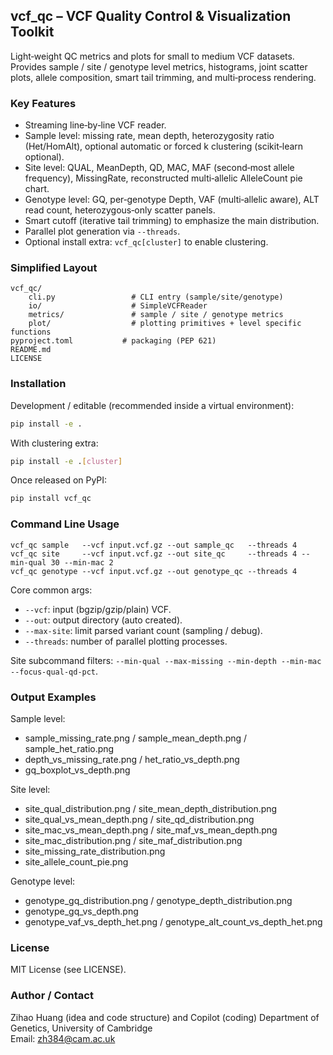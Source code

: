 ## vcf_qc – VCF Quality Control & Visualization Toolkit

Light‑weight QC metrics and plots for small to medium VCF datasets. Provides sample / site / genotype level metrics, histograms, joint scatter plots, allele composition, smart tail trimming, and multi‑process rendering.

### Key Features
* Streaming line‑by‑line VCF reader.
* Sample level: missing rate, mean depth, heterozygosity ratio (Het/HomAlt), optional automatic or forced k clustering (scikit‑learn optional).
* Site level: QUAL, MeanDepth, QD, MAC, MAF (second‑most allele frequency), MissingRate, reconstructed multi‑allelic AlleleCount pie chart.
* Genotype level: GQ, per‑genotype Depth, VAF (multi‑allelic aware), ALT read count, heterozygous‑only scatter panels.
* Smart cutoff (iterative tail trimming) to emphasize the main distribution.
* Parallel plot generation via `--threads`.
* Optional install extra: `vcf_qc[cluster]` to enable clustering.

### Simplified Layout
```
vcf_qc/
    cli.py                 # CLI entry (sample/site/genotype)
    io/                    # SimpleVCFReader
    metrics/               # sample / site / genotype metrics
    plot/                  # plotting primitives + level specific functions
pyproject.toml           # packaging (PEP 621)
README.md
LICENSE
```

### Installation
Development / editable (recommended inside a virtual environment):
```bash
pip install -e .
```
With clustering extra:
```bash
pip install -e .[cluster]
```

Once released on PyPI:
```bash
pip install vcf_qc
```

### Command Line Usage
```
vcf_qc sample   --vcf input.vcf.gz --out sample_qc   --threads 4
vcf_qc site     --vcf input.vcf.gz --out site_qc     --threads 4 --min-qual 30 --min-mac 2
vcf_qc genotype --vcf input.vcf.gz --out genotype_qc --threads 4
```
Core common args:
* `--vcf`: input (bgzip/gzip/plain) VCF.
* `--out`: output directory (auto created).
* `--max-site`: limit parsed variant count (sampling / debug).
* `--threads`: number of parallel plotting processes.

Site subcommand filters: `--min-qual --max-missing --min-depth --min-mac --focus-qual-qd-pct`.

### Output Examples
Sample level:
* sample_missing_rate.png / sample_mean_depth.png / sample_het_ratio.png
* depth_vs_missing_rate.png / het_ratio_vs_depth.png
* gq_boxplot_vs_depth.png

Site level:
* site_qual_distribution.png / site_mean_depth_distribution.png
* site_qual_vs_mean_depth.png / site_qd_distribution.png
* site_mac_vs_mean_depth.png / site_maf_vs_mean_depth.png
* site_mac_distribution.png / site_maf_distribution.png
* site_missing_rate_distribution.png
* site_allele_count_pie.png

Genotype level:
* genotype_gq_distribution.png / genotype_depth_distribution.png
* genotype_gq_vs_depth.png
* genotype_vaf_vs_depth_het.png / genotype_alt_count_vs_depth_het.png


### License
MIT License (see LICENSE).

### Author / Contact
Zihao Huang (idea and code structure) and Copilot (coding) 
Department of Genetics, University of Cambridge  
Email: zh384@cam.ac.uk  
